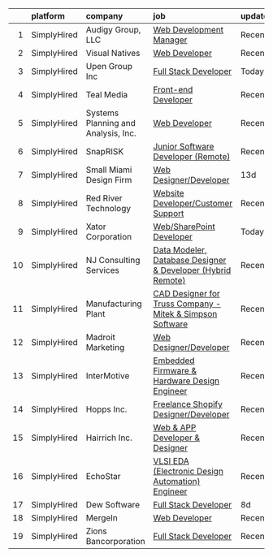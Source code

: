 

|    | platform    | company                             | job                                                                                                                                                                      | update_time   | location              |
|---:|:------------|:------------------------------------|:-------------------------------------------------------------------------------------------------------------------------------------------------------------------------|:--------------|:----------------------|
|  1 | SimplyHired | Audigy Group, LLC                   | [Web Development Manager](https://www.simplyhired.com/job/Y_hyHsgvybHvkkO6IcOC6Dz2D2QQf6XWZlfLu36YL5BAMHJXtafejA?q=design+developer)                                     | Recently      | Vancouver, WA         |
|  2 | SimplyHired | Visual Natives                      | [Web Developer](https://www.simplyhired.com/job/3-Iks6JNt8N6FlS795dqZ6OkeMulBZcPV8CaQdl82BbDK_FZU0esvQ?q=design+developer)                                               | Recently      | Remote                |
|  3 | SimplyHired | Upen Group Inc                      | [Full Stack Developer](https://www.simplyhired.com/job/RGtAXCgZCceVPIjh4HpajEFieSplZJM725GaC_70kEzbIsMnwBttPA?q=design+developer)                                        | Today         | Dallas-Fort Worth, TX |
|  4 | SimplyHired | Teal Media                          | [Front-end Developer](https://www.simplyhired.com/job/eoiax8gkeytvfJAaJdqjhTtz9NYnqJzAXOBVeeN4BO-_RDtzlfNs0g?q=design+developer)                                         | Recently      | Remote                |
|  5 | SimplyHired | Systems Planning and Analysis, Inc. | [Web Developer](https://www.simplyhired.com/job/HZdrie8-QQMtObTMnS9antaqi0YYoiwGjUa9WnyBLoLeFO602KCWoA?q=design+developer)                                               | Recently      | Norfolk, VA           |
|  6 | SimplyHired | SnapRISK                            | [Junior Software Developer (Remote)](https://www.simplyhired.com/job/aW3MzWrbiKvm5BHzDXyGH6UsKd8fyLTSPOHTeWrIVBw75OFDbDY4zg?q=design+developer)                          | Recently      | Remote                |
|  7 | SimplyHired | Small Miami Design Firm             | [Web Designer/Developer](https://www.simplyhired.com/job/RzGkKRVbaGkfuEwELmQZUpslvsaTfqoRfB9HRRmqC960RQRKAkAt4g?q=design+developer)                                      | 13d           | Remote                |
|  8 | SimplyHired | Red River Technology                | [Website Developer/Customer Support](https://www.simplyhired.com/job/CRVK6TVWRSb3jbGjFz65ac95CFpph9mNqcrgQQ4MrJ4_oIm__nsSbw?q=design+developer)                          | Recently      | Remote                |
|  9 | SimplyHired | Xator Corporation                   | [Web/SharePoint Developer](https://www.simplyhired.com/job/pmTUjq8T_Y6stB_GRKpM_Qal4yI5j5Ippitzmxpt325wfxGK6TzjLw?q=design+developer)                                    | Today         | Arlington, VA         |
| 10 | SimplyHired | NJ Consulting Services              | [Data Modeler, Database Designer & Developer (Hybrid Remote)](https://www.simplyhired.com/job/Ca5JT39x2Itwk-gMQSbtjDeEAc9iiDhUHWmlMR9EzoWZ7NUtK5vecQ?q=design+developer) | Recently      | Mount Laurel, NJ      |
| 11 | SimplyHired | Manufacturing Plant                 | [CAD Designer for Truss Company - Mitek & Simpson Software](https://www.simplyhired.com/job/Si0P3Lb7aY6oFpNVjs3JpE_XCDoesr7o0UUlZRqYW0U7jgGYJ4p_uA?q=design+developer)   | Recently      | Fort Pierce, FL       |
| 12 | SimplyHired | Madroit Marketing                   | [Web Designer/Developer](https://www.simplyhired.com/job/2ECCZKv_yRidqYSoG3u4dtl6EIssDNlefGaCRzsDoIHb3JnxZOP6Lw?q=design+developer)                                      | Recently      | Remote                |
| 13 | SimplyHired | InterMotive                         | [Embedded Firmware & Hardware Design Engineer](https://www.simplyhired.com/job/YRYdqR0oW6N3oDii1uJvpmPCoo6iq236sLqQ7eabt5TvIA-9x4o2-Q?q=design+developer)                | Recently      | Auburn, CA            |
| 14 | SimplyHired | Hopps Inc.                          | [Freelance Shopify Designer/Developer](https://www.simplyhired.com/job/bfsdRI8sTJOi3cily0AUUEeZhYu5_PJqATfT3Zgw488ohukZ2OcVKw?q=design+developer)                        | Recently      | Remote                |
| 15 | SimplyHired | Hairrich Inc.                       | [Web & APP Developer & Designer](https://www.simplyhired.com/job/VA40MvdlAvQmUN2dWMw9S78ZxPCQvj9pKRyJ753zhepQwuPtsDkF2A?q=design+developer)                              | Recently      | Santa Clara, CA       |
| 16 | SimplyHired | EchoStar                            | [VLSI EDA (Electronic Design Automation) Engineer](https://www.simplyhired.com/job/1SsTIJ0ivxoQQ3KRAelqo1-NvS__EdnrWIAj9KBVclJhZuRDpS8sfw?q=design+developer)            | Recently      | Germantown, MD        |
| 17 | SimplyHired | Dew Software                        | [Full Stack Developer](https://www.simplyhired.com/job/hjB9wmKJzlIVjY2uv3W1NikDH6jf0kgcgRt330Wwma6G-_Nw3P967A?q=design+developer)                                        | 8d            | Newark, CA            |
| 18 | SimplyHired | MergeIn                             | [Web Developer](https://www.simplyhired.com/job/rsGF_3YLPWwmd3o6pAQ-eCvkopTcuK73T8z8v47Er3fdWV2RkUmHzg?q=design+developer)                                               | Recently      | Remote                |
| 19 | SimplyHired | Zions Bancorporation                | [Full Stack Developer](https://www.simplyhired.com/job/Gg5sjkfDnvn1_tpMMhE5Z-jRgCp4w0nSI7CBK41IBo6CLkNpqFWi7Q?q=design+developer)                                        | Recently      | Midvale, UT           |